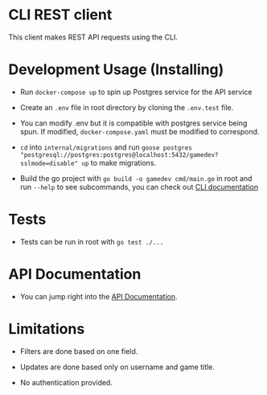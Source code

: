# CLI REST client

This client makes REST API requests using the CLI.

# Development Usage (Installing)

- Run `docker-compose up` to spin up Postgres service for the API service

- Create an `.env` file in root directory by cloning the `.env.test` file. 

- You can modify .env but it is compatible with postgres service being spun. If modified, `docker-compose.yaml` must be modified to correspond.

- `cd` into `internal/migrations` and run `goose postgres "postgresql://postgres:postgres@localhost:5432/gamedev?sslmode=disable" up` to make migrations.

- Build the go project with `go build -o gamedev cmd/main.go` in root and run `--help` to see subcommands, you can check out [CLI documentation](CLIDocs.MD)

# Tests

- Tests can be run in root with `go test ./...` 

# API Documentation

- You can jump right into the [API Documentation](APIDocs.MD).

# Limitations

- Filters are done based on one field.

- Updates are done based only on username and game title.

- No authentication provided.
